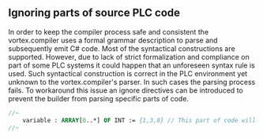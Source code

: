 ## Ignoring parts of source PLC code

In order to keep the compiler process safe and consistent the vortex.compiler uses a formal grammar description to parse and subsequently emit C# code. Most of the syntactical constructions are supported. However, due to lack of strict formalization and compliance on part of some PLC systems it could happen that an unforeseen syntax rule is used. Such syntactical construction is correct in the PLC environment yet unknown to the vortex.compiler's parser. In such cases the parsing process fails. To workaround this issue an ignore directives can be introduced to prevent the builder from parsing specific parts of code.

~~~ PASCAL
//~
    variable : ARRAY[0..*] OF INT := {1,3,8} // This part of code will be ignored.
//~
~~~